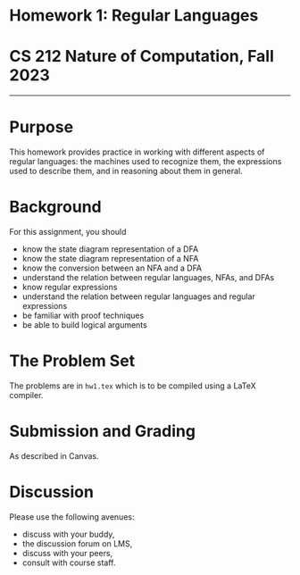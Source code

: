 # Homework 1: Regular Languages
# CS 212 Nature of Computation, Fall 2023

---

# Purpose

This homework provides practice in working with different aspects of regular languages: the machines used to recognize them, the expressions used to describe them, and in reasoning about them in general.

# Background

For this assignment, you should
- know the state diagram representation of a DFA
- know the state diagram representation of a NFA
- know the conversion between an NFA and a DFA
- understand the relation between regular languages, NFAs, and DFAs
- know regular expressions
- understand the relation between regular languages and regular expressions
- be familiar with proof techniques
- be able to build logical arguments

# The Problem Set

The problems are in `hw1.tex` which is to be compiled using a LaTeX compiler.

# Submission and Grading

As described in Canvas.

# Discussion

Please use the following avenues:

- discuss with your buddy,
- the discussion forum on LMS,
- discuss with your peers,
- consult with course staff.
